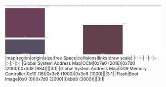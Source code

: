 ![memory map diagram](test_generate_doc_zynqmp_max_address_exceeds_regions_redux.png)
|map|region|origin|size|free Space|collisions|links|draw scale|
|:-|:-|:-|:-|:-|:-|:-|:-|
|Global System Address Map|<span style='color:(60, 1, 35)'>OCM</span>|0x7e0 (2016)|0x7d0 (2000)|0x3d8 (984)|||3:1|
|Global System Address Map|<span style='color:(32, 20, 45)'>DDR Memory Controller</span>|0x10 (16)|0x3e8 (1000)|0x3e8 (1000)|||3:1|
|Flash|<span style='color:(46, 3, 19)'>Boot Image</span>|0x0 (0)|0x7d0 (2000)|0xbb8 (3000)|||3:1|

